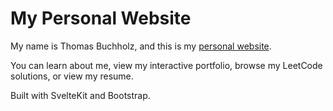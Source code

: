 # My Personal Website

My name is Thomas Buchholz, and this is my [personal website](https://thomasbuchholz.dev).

You can learn about me, view my interactive portfolio, browse my LeetCode solutions, or view my resume.

Built with SvelteKit and Bootstrap.
